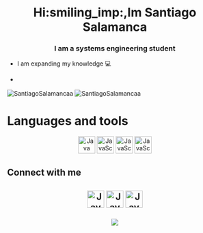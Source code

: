 <h1 align="center">Hi:smiling_imp:,Im Santiago Salamanca</h1>
<h3 align="center">I am a systems engineering student </h3>

* I am expanding my knowledge :computer:

*


<div>
<img align="center" source media="(prefers-color-scheme:dark)" src="https://github-readme-stats.vercel.app/api?username=SantiagoSalamancaa&show_icons=true&theme=radical" style="width: 40%, float: left" alt="SantiagoSalamancaa"/>
<img align="center" source media="(prefers-color-scheme:dark)" src="https://github-readme-stats.vercel.app/api/top-langs/?username=SantiagoSalamancaa&layout=compact&theme=radical" style="width=40%"alt="SantiagoSalamancaa"/>
<div/>

<div>
<h1>Languages and tools</h1>
<p align="center">
<a href="https://www.java.com/es/" rel="noreferrer"><img src="https://skillicons.dev/icons?i=java" alt="Java" with=
"40" height="40"/></a>
<a href="https://www.javascript.com/" rel="noreferrer"><img src="https://skillicons.dev/icons?i=js" alt="JavaScript" with=
"40" height="40"/></a>
<a href="https://www.w3.org/Style/CSS/Overview.en.html" rel="noreferrer"><img src="https://skillicons.dev/icons?i=css" alt="JavaScript" with=
"40" height="40"/></a>
<a href="https://www.javascript.com/" rel="noreferrer"><img src="https://skillicons.dev/icons?i=html" alt="JavaScript" with=
"40" height="40"/></a>
</p>
<div/>

<div>
<h2 aling="left">Connect with me<h2/>
<p align ="center"> 
<a href="https://www.javascript.com/" rel="noreferrer"><img src="https://skillicons.dev/icons?i=instagram" alt="JavaScript" with=
"40" height="40"/></a>
<a href="https://www.javascript.com/" rel="noreferrer"><img src="https://skillicons.dev/icons?i=twitter" alt="JavaScript" with=
"40" height="40"/></a>
<a href="https://www.javascript.com/" rel="noreferrer"><img src="https://skillicons.dev/icons?i=discord" alt="JavaScript" with=
"40" height="40"/></a>
<p align="center">
<img src="https://komarev.com/ghpvc/?username=SantiagoSalamancaa&color=blue"/>
</p>
</p>

<div/>

